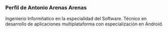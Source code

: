 ### Perfil de Antonio Arenas Arenas

<!--
**AntonioArenasArenas/AntonioArenasArenas** is a ✨ _special_ ✨ repository because its `README.md` (this file) appears on your GitHub profile.-->

Ingenierio Informñatico en la especialidad del Software. Técnico en desarrollo de aplicaciones multiplataforma con especialización en Android.
